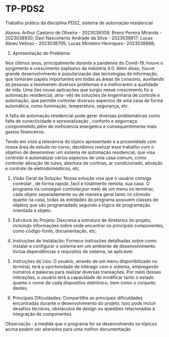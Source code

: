 # TP-PDS2
Trabalho prático da disciplina PDS2, sistema de automação residencial 

Alunos:
Arthur Caetano de Oliveira - 2023039309;
Breno Pereira Miranda - 2023038930;
Davi Nascimento Andrade da Silva - 2023038817;
Lucas Abreu Velloso - 2023038795;
Lucas Monteiro Henriques- 2023038868;

1. Apresentação do Problema:

Nos últimos anos, principalmente durante a pandemia do Covid-19, houve o surgimento e crescimento explosivo da
indústria 4.0. Além disso, houve grande desenvolvimento e popularização das tecnologias da informação, que tomaram
papéis importantes em todas as áreas de consumo, auxiliando as pessoas a resolverem diversos problemas e a
melhorarem a qualidade de vida. Uma das novas aplicações que surgiu nesse crescimento foi a automação
residencial, atra- vés de soluções de engenharia de controle e automação, que permite controlar diversos
aspectos de uma casa de forma automática, como iluminação, temperatura, segurança, etc.

A falta de automação residencial pode gerer diversas problematicas como falta de conectividade e eprsonalização ,
conforto e segurnaça comprometido,além de ineficiencia energetica e consequentimente mais gastos financeiros.

Tendo em vista a relevância do tópico apresentado e a proximidade com nossa área de estudo no curso, decidimos 
realizar esse trabalho com o objetivo de desenvolver um sistema de automação residencial, que visa controlar
e automatizar vários aspectos de uma casa comum, como controlar ativação de luzes, abertura de cortinas,
ar condicionado, ativação e controle de eletrodomésticos, etc.


2. Visão Geral da Solução:
Nossa solução visa que o usuário consiga controlar , de forma rapida ,facil e totalmente remota, sua casa.
O programa ira conseguir controlar,por meio de um menu no terminar, cada objeto separadamente ou de maneira geral tanto no cômodo quanto na casa, todas as entidades do programa possuem classes de objetos que são programadads segundo a lógica de programação orientada a objeto. 

3. Estrutura do Projeto: Descreva a estrutura de diretórios do projeto, incluindo informações sobre onde encontrar os principais componentes, como código-fonte, documentação, etc.

4. Instruções de Instalação: Fornece instruções detalhadas sobre como instalar e configurar o sistema em um ambiente de desenvolvimento. Inclua dependências e requisitos de sistema, se aplicável.

5. Instruções de Uso:
O usuário, através de um menu disponibilizado no terminal, terá a oportunidade de interagir com o sistema, empregando números e palavras para realizar diversas transações. Por meio dessas interações, o usuário terá a capacidade de modificar tanto o estado quanto o nome de cada dispositivo eletrônico, bem como o conjunto destes.

6. Principais Dificuldades: Compartilhe as principais dificuldades encontradas durante o desenvolvimento do projeto. Isso pode incluir desafios técnicos, obstáculos de design ou questões relacionadas à integração de componentes.
   
Observação : a medida que o programa for se desenvolvendo os tópicos acima podem ser alterados para uma melhor documentação 

